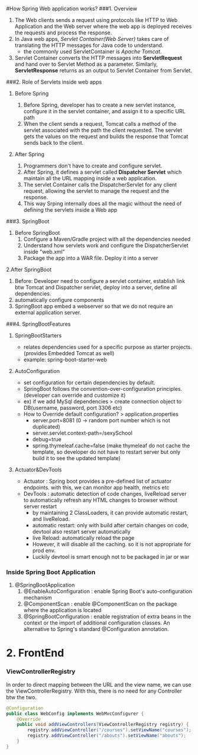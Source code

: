 #How Spring Web application works?
###1. Overview
1. The Web clients sends a request using protocols like HTTP to Web Application and the Web server where the web app is deployed receives the requests and process the response.
2. In Java web apps, *Servlet Container(Web Server)* takes care of translating the HTTP messages for Java code to understand. 
   * the commonly used ServletContainer is *Apache Tomcat*.
3. Servlet Container converts the HTTP messages into **ServletRequest** and hand over to Servlet Method as a parameter. Similarly, **ServletResponse** returns as an output to Servlet Container from Servlet.

###2. Role of Servlets inside web apps
1. Before Spring
    1. Before Spring, developer has to create a new servlet instance, configure it in the servlet container, 
       and assign it to a specific URL path
    2. When the client sends a request, Tomcat calls a method of the servlet associated with the path the client requested.
       The servlet gets the values on the request and builds the response that Tomcat sends back to the client.
    
2. After Spring
   1. Programmers don't have to create and configure servlet.
   2. After Spring, it defines a servlet called **Dispatcher Servlet** which maintain all the URL mapping inside a web application.
   3. The servlet Container calls the DispatcherServlet for any client request, allowing the servlet to manage the request and the response.
   4. This way Srping internally does all the magic without the need of defining the servlets inside a Web app

###3. SpringBoot
1. Before SpringBoot
    1. Configure a Maven/Gradle project with all the dependencies needed
    2. Understand how servlets work and configure the DispatcherServlet inside "web.xml"
    3. Package the app into a WAR file. Deploy it into a server

2.After SpringBoot
   1. Before: Developer need to configure a servlet container, establish link btw Tomcat and Dispatcher servlet, deploy into a server, define all dependencies.
   2. automatically configure components
   3. SpringBoot app embed a webserver so that we do not require an external application server.

###4. SpringBootFeatures
1. SpringBootStarters
   - relates dependencies used for a specific purpose as starter projects. (provides Embedded Tomcat as well)
   - example: spring-boot-starter-web

2. AutoConfiguration
   - set configuration for certain dependencies by default. 
   - SpringBoot follows the convention-over-configuration principles. (developer can override and customize it)
   - ex) if we add MySql dependencies > create connection object to DB(username, password, port 3306 etc)
   - How to Override default configuration? > application.properties
     - server.port=8081  (0 -> random port number which is not duplicated)
     - server.servlet.context-path=/sexySchool
     - debug=true
     - spring.thymeleaf.cache=false  (make thymeleaf do not cache the template, so developer do not have to restart server but only build it to see the updated template)
3. Actuator&DevTools
   - Actuator : Spring boot provides a pre-defined list of actuator endpoints. with this, we can monitor app health, metrics etc
   - DevTools : automatic detection of code changes, liveReload server to automatically refresh any HTML changes to browser without server restart
     - by maintaining 2 ClassLoaders, it can provide automatic restart, and liveReload.
     - automatic restart: only with build after certain changes on code, devtool also restart server automatically
     - live Reload: automatically reload the page
     - However, it will disable all the caching. so it is not appropriate for prod env.
     - Luckily devtool is smart enough not to be packaged in jar or war
### Inside Spring Boot Application
1. @SpringBootApplication
   1. @EnableAutoConfiguration : enable Spring Boot's auto-configuration mechanism
   2. @ComponentScan : enable @ComponentScan on the package where the application is located
   3. @SpringBootConfiguration : enable registration of extra beans in the context or the import of additional configuration classes. An alternative to Spring's standard @Configuration annotation.

# 2. FrontEnd
### ViewControllerRegistry
In order to direct mapping between the URL and the view name, we can use the ViewControllerRegistry. With this, there is
no need for any Controller btw the two.
```java
@Configuration
public class WebConfig implements WebMvcConfigurer {
    @Override
    public void addViewControllers(ViewControllerRegistry registry) {
        registry.addViewController("/courses").setViewName("courses");
        registry.addViewController("/abouts").setViewName("abouts");
    }
}
```

